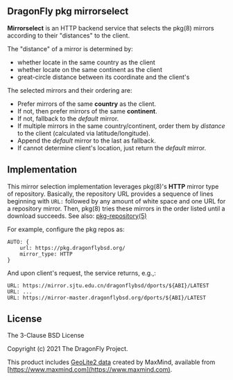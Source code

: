 DragonFly pkg mirrorselect
--------------------------

**Mirrorselect** is an HTTP backend service that selects the pkg(8) mirrors
according to their "distances" to the client.

The "distance" of a mirror is determined by:
- whether locate in the same country as the client
- whether locate on the same continent as the client
- great-circle distance between its coordinate and the client's

The selected mirrors and their ordering are:
- Prefer mirrors of the same **country** as the client.
- If not, then prefer mirrors of the same **continent**.
- If not, fallback to the *default* mirror.
- If multiple mirrors in the same country/continent, order them by
  *distance* to the client (calculated via latitude/longitude).
- Append the *default* mirror to the last as fallback.
- If cannot determine client's location, just return the *default* mirror.

Implementation
--------------
This mirror selection implementation leverages pkg(8)'s **HTTP**
mirror type of repository.
Basically, the repository URL provides a sequence of lines beginning with
`URL:` followed by any amount of white space and one URL for a repository
mirror.
Then, pkg(8) tries these mirrors in the order listed until a download
succeeds.
See also: [pkg-repository(5)](https://man.dragonflybsd.org/?command=pkg-repository&section=5)

For example, configure the pkg repos as:
```
AUTO: {
	url: https://pkg.dragonflybsd.org/
	mirror_type: HTTP
}
```

And upon client's request, the service returns, e.g.,:
```
URL: https://mirror.sjtu.edu.cn/dragonflybsd/dports/${ABI}/LATEST
URL: ...
URL: https://mirror-master.dragonflybsd.org/dports/${ABI}/LATEST
```

License
-------
The 3-Clause BSD License

Copyright (c) 2021 The DragonFly Project.

This product includes
[GeoLite2 data](https://dev.maxmind.com/geoip/geoip2/geolite2/)
created by MaxMind, available from
[https://www.maxmind.com](https://www.maxmind.com).

